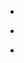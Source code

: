 
- [](/2019/06/1142622292221943808/)

- [](/2019/06/1142538262130634754/)

- [](/2019/06/1142519183269216257/)
